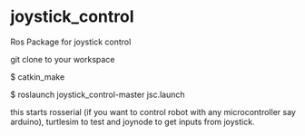 joystick_control
================

Ros Package for joystick control

git clone to your workspace

$  catkin_make 

$ roslaunch joystick_control-master jsc.launch

this starts rosserial (if you want to control robot with any microcontroller say arduino), turtlesim to test and joynode to get inputs from joystick.
